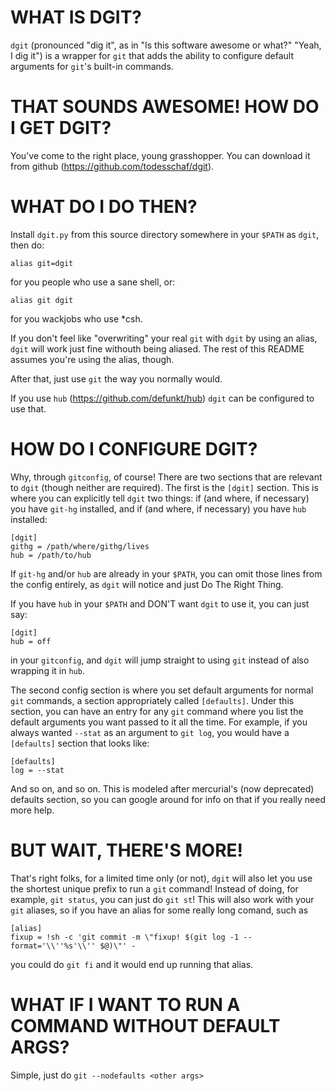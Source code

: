 WHAT IS DGIT?
=============

`dgit` (pronounced "dig it", as in "Is this software awesome or what?" "Yeah, I
dig it") is a wrapper for `git` that adds the ability to configure default
arguments for `git`'s built-in commands.

THAT SOUNDS AWESOME! HOW DO I GET DGIT?
=======================================

You've come to the right place, young grasshopper. You can download it from
github (<https://github.com/todesschaf/dgit>).

WHAT DO I DO THEN?
==================

Install `dgit.py` from this source directory somewhere in your `$PATH` as
`dgit`, then do:

    alias git=dgit

for you people who use a sane shell, or:

    alias git dgit

for you wackjobs who use \*csh.

If you don't feel like "overwriting" your real `git` with `dgit` by using an
alias, `dgit` will work just fine withouth being aliased. The rest of this
README assumes you're using the alias, though.

After that, just use `git` the way you normally would.

If you use `hub` (<https://github.com/defunkt/hub>) `dgit` can be
configured to use that.

HOW DO I CONFIGURE DGIT?
========================

Why, through `gitconfig`, of course! There are two sections that are relevant to
`dgit` (though neither are required). The first is the `[dgit]` section. This is
where you can explicitly tell `dgit` two things: if (and where, if necessary)
you have `git-hg` installed, and if (and where, if necessary) you have `hub`
installed:

    [dgit]
    githg = /path/where/githg/lives
    hub = /path/to/hub

If `git-hg` and/or `hub` are already in your `$PATH`, you can omit those lines
from the config entirely, as `dgit` will notice and just Do The Right Thing.

If you have `hub` in your `$PATH` and DON'T want `dgit` to use it, you can just
say:

    [dgit]
    hub = off

in your `gitconfig`, and `dgit` will jump straight to using `git` instead of
also wrapping it in `hub`.

The second config section is where you set default arguments for normal `git`
commands, a section appropriately called `[defaults]`. Under this section, you
can have an entry for any `git` command where you list the default arguments you
want passed to it all the time. For example, if you always wanted `--stat` as
an argument to `git log`, you would have a `[defaults]` section that looks like:

    [defaults]
    log = --stat

And so on, and so on. This is modeled after mercurial's (now deprecated)
defaults section, so you can google around for info on that if you really need
more help.

BUT WAIT, THERE'S MORE!
=======================

That's right folks, for a limited time only (or not), `dgit` will also let you
use the shortest unique prefix to run a `git` command! Instead of doing, for
example, `git status`, you can just do `git st`! This will also work with your
`git` aliases, so if you have an alias for some really long comand, such as

    [alias]
    fixup = !sh -c 'git commit -m \"fixup! $(git log -1 --format='\\''%s'\\'' $@)\"' -

you could do `git fi` and it would end up running that alias.

WHAT IF I WANT TO RUN A COMMAND WITHOUT DEFAULT ARGS?
=====================================================

Simple, just do `git --nodefaults <other args>`
